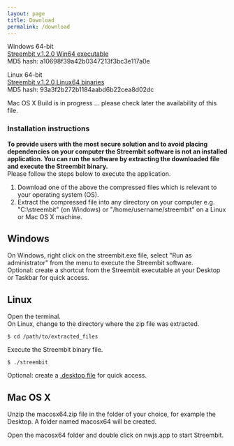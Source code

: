 ```yaml
---
layout: page
title: Download
permalink: /download
---
```


Windows 64-bit        
[Streembit v.1.2.0 Win64 executable](http://streembit.github.io/downloads/streembit_win64.zip)      
MD5 hash: a10698f39a42b0347213f3bc3e117a0e  

Linux 64-bit        
[Streembit v.1.2.0 Linux64 binaries](http://streembit.github.io/downloads/streembit_linux64.zip)      
MD5 hash: 93a3f2b272b1184aabd6b22cea8d02dc  

Mac OS X
Build is in progress ... please check later the availability of this file.


### Installation instructions
**To provide users with the most secure solution and to avoid placing dependencies on your computer the Streembit software is not an installed application. You can run the software by extracting the downloaded file and execute the Streembit binary.**   
Please follow the steps below to execute the application.

1. Download one of the above the compressed files which is relevant to your operating system (OS).
2. Extract the compressed file into any directory on your computer e.g. "C:\streembit" (on Windows) or "/home/username/streembit" on a Linux or Mac OS X machine.

Windows
-------
On Windows, right click on the streembit.exe file, select "Run as administrator" from the menu to execute the Streembit software.   
Optional: create a shortcut from the Streembit executable at your Desktop or Taskbar for quick access.


Linux
-----
Open the terminal.    
On Linux, change to the directory where the zip file was extracted.   

```
$ cd /path/to/extracted_files
```     

Execute the Streembit binary file.  

```
$ ./streembit
```   

Optional: create a [.desktop file](https://wiki.archlinux.org/index.php/Desktop_entries) for quick access.

Mac OS X
--------
Unzip the macosx64.zip file in the folder of your choice, for example the Desktop. A folder named macosx64 will be created.

Open the macosx64 folder and double click on nwjs.app to start Streembit.
